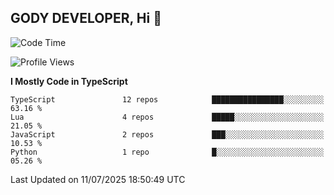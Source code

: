 ## GODY DEVELOPER, Hi 👋

<!--START_SECTION:waka-->
![Code Time](http://img.shields.io/badge/Code%20Time-17%20hrs%2045%20mins-blue)

![Profile Views](http://img.shields.io/badge/Profile%20Views-129-blue)

**I Mostly Code in TypeScript** 

```text
TypeScript               12 repos            ████████████████░░░░░░░░░   63.16 % 
Lua                      4 repos             █████░░░░░░░░░░░░░░░░░░░░   21.05 % 
JavaScript               2 repos             ███░░░░░░░░░░░░░░░░░░░░░░   10.53 % 
Python                   1 repo              █░░░░░░░░░░░░░░░░░░░░░░░░   05.26 % 
```




 Last Updated on 11/07/2025 18:50:49 UTC
<!--END_SECTION:waka-->
